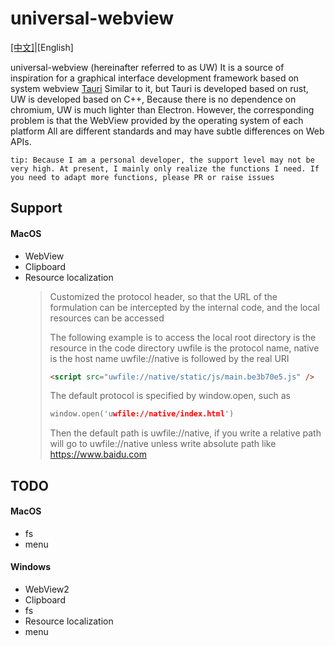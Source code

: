 # universal-webview

<a href="./README-CN.ME">[中文]</a>|[English]

universal-webview (hereinafter referred to as UW)
It is a source of inspiration for a graphical interface development framework based on system webview
<a href='https://tauri.app/'>Tauri</a>
Similar to it, but Tauri is developed based on rust, UW is developed based on C++,
Because there is no dependence on chromium, UW is much lighter than Electron.
However, the corresponding problem is that the WebView provided by the operating system of each platform
All are different standards and may have subtle differences on Web APIs.

`tip: Because I am a personal developer, the support level may not be very high. At present, I mainly only realize the functions I need. If you need to adapt more functions, please PR or raise issues`

## Support

#### MacOS

- WebView
- Clipboard
- Resource localization
  > Customized the protocol header, so that the URL of the formulation can be intercepted by the internal code, and the local resources can be accessed
  >
  > The following example is to access the local root directory is the resource in the code directory
  > uwfile is the protocol name, native is the host name uwfile://native is followed by the real URI
  >
  > ```html
  > <script src="uwfile://native/static/js/main.be3b70e5.js" />
  > ```
  >
  > The default protocol is specified by window.open, such as
  >
  > ```C++
  > window.open('uwfile://native/index.html')
  > ```
  >
  > Then the default path is uwfile://native, if you write a relative path
  > will go to uwfile://native
  > unless write absolute path like https://www.baidu.com

## TODO

#### MacOS

- fs
- menu

#### Windows

- WebView2
- Clipboard
- fs
- Resource localization
- menu
